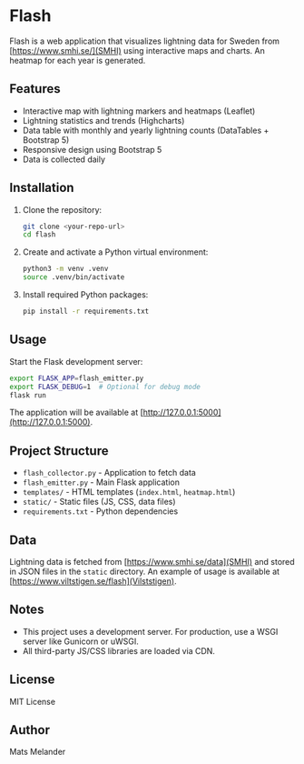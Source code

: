 
# Flash

Flash is a web application that visualizes lightning data for Sweden from [https://www.smhi.se/](SMHI) using interactive maps and charts.
An heatmap for each year is generated.

## Features

- Interactive map with lightning markers and heatmaps (Leaflet)
- Lightning statistics and trends (Highcharts)
- Data table with monthly and yearly lightning counts (DataTables + Bootstrap 5)
- Responsive design using Bootstrap 5
- Data is collected daily

## Installation

1. Clone the repository:
    ```bash
    git clone <your-repo-url>
    cd flash
    ```

2. Create and activate a Python virtual environment:
    ```bash
    python3 -m venv .venv
    source .venv/bin/activate
    ```

3. Install required Python packages:
    ```bash
    pip install -r requirements.txt
    ```

## Usage

Start the Flask development server:

```bash
export FLASK_APP=flash_emitter.py
export FLASK_DEBUG=1  # Optional for debug mode
flask run
```

The application will be available at [http://127.0.0.1:5000](http://127.0.0.1:5000).

## Project Structure

- `flash_collector.py` - Application to fetch data
- `flash_emitter.py` - Main Flask application
- `templates/` - HTML templates (`index.html`, `heatmap.html`)
- `static/` - Static files (JS, CSS, data files)
- `requirements.txt` - Python dependencies

## Data

Lightning data is fetched from [https://www.smhi.se/data](SMHI) and stored in JSON files in the `static` directory.
An example of usage is available at [https://www.viltstigen.se/flash](Vilststigen).

## Notes

- This project uses a development server. For production, use a WSGI server like Gunicorn or uWSGI.
- All third-party JS/CSS libraries are loaded via CDN.

## License

MIT License

## Author

Mats Melander